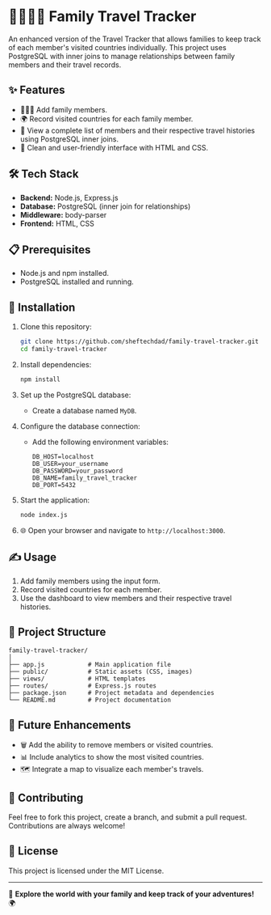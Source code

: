 # 👨‍👩‍👧‍👦 Family Travel Tracker  

An enhanced version of the Travel Tracker that allows families to keep track of each member's visited countries individually. This project uses PostgreSQL with inner joins to manage relationships between family members and their travel records.  

## ✨ Features  
- 🧑‍🤝‍🧑 Add family members.  
- 🌍 Record visited countries for each family member.  
- 🔄 View a complete list of members and their respective travel histories using PostgreSQL inner joins.  
- 🎨 Clean and user-friendly interface with HTML and CSS.  

## 🛠️ Tech Stack  
- **Backend:** Node.js, Express.js  
- **Database:** PostgreSQL (inner join for relationships)  
- **Middleware:** body-parser  
- **Frontend:** HTML, CSS  

## 📋 Prerequisites  
- Node.js and npm installed.  
- PostgreSQL installed and running.  

## 🔧 Installation  

1. Clone this repository:  
   ```bash  
   git clone https://github.com/sheftechdad/family-travel-tracker.git  
   cd family-travel-tracker  
   ```  

2. Install dependencies:  
   ```bash  
   npm install  
   ```  

3. Set up the PostgreSQL database:  
   - Create a database named `MyDB`.  
   

4. Configure the database connection:  
  
   - Add the following environment variables:  
     ```plaintext  
     DB_HOST=localhost  
     DB_USER=your_username  
     DB_PASSWORD=your_password  
     DB_NAME=family_travel_tracker  
     DB_PORT=5432  
     ```  

5. Start the application:  
   ```bash  
   node index.js  
   ```  

6. 🌐 Open your browser and navigate to `http://localhost:3000`.  

## ✍️ Usage  
1. Add family members using the input form.  
2. Record visited countries for each member.  
3. Use the dashboard to view members and their respective travel histories.  

## 📂 Project Structure  
```
family-travel-tracker/  
│  
├── app.js            # Main application file  
├── public/           # Static assets (CSS, images)  
├── views/            # HTML templates  
├── routes/           # Express.js routes  
├── package.json      # Project metadata and dependencies  
└── README.md         # Project documentation  
```  

## 🌟 Future Enhancements  
- 🗑️ Add the ability to remove members or visited countries.  
- 📊 Include analytics to show the most visited countries.  
- 🗺️ Integrate a map to visualize each member's travels.  

## 🤝 Contributing  
Feel free to fork this project, create a branch, and submit a pull request. Contributions are always welcome!  

## 📜 License  
This project is licensed under the MIT License.  

---  

🎉 **Explore the world with your family and keep track of your adventures!** 🌍  

